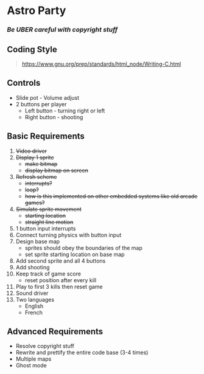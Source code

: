 # Astro Party

### ***Be UBER careful with copyright stuff***

## Coding Style

> https://www.gnu.org/prep/standards/html_node/Writing-C.html

## Controls
- Slide pot - Volume adjust
- 2 buttons per player
    - Left button - turning right or left
    - Right button - shooting

## Basic Requirements
1. ~~Video driver~~
1. ~~Display 1 sprite~~
    - ~~make bitmap~~
    - ~~display bitmap on screen~~
1. ~~Refresh scheme~~
    - ~~interrupts?~~
    - ~~loop?~~
    - ~~how is this implemented on other embedded systems like old arcade games?~~
1. ~~Simulate sprite movement~~
    - ~~starting location~~
    - ~~straight line motion~~
1. 1 button input interrupts
1. Connect turning physics with button input
1. Design base map
    - sprites should obey the boundaries of the map
    - set sprite starting location on base map
1. Add second sprite and all 4 buttons
1. Add shooting
1. Keep track of game score
    - reset position after every kill
1. Play to first 3 kills then reset game
1. Sound driver
1. Two languages
    - English
    - French

## Advanced Requirements
- Resolve copyright stuff
- Rewrite and prettify the entire code base (3-4 times)
- Multiple maps
- Ghost mode
